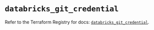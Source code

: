 # `databricks_git_credential`

Refer to the Terraform Registry for docs: [`databricks_git_credential`](https://registry.terraform.io/providers/databricks/databricks/1.65.0/docs/resources/git_credential).
